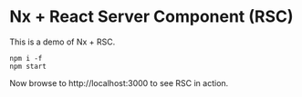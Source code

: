 # Nx + React Server Component (RSC)

This is a demo of Nx + RSC.

```shell
npm i -f
npm start
```

Now browse to http://localhost:3000 to see RSC in action.
